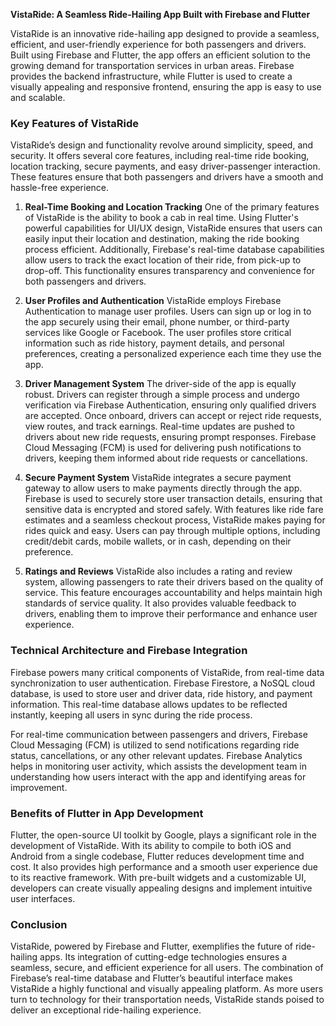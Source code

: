 **VistaRide: A Seamless Ride-Hailing App Built with Firebase and Flutter**

VistaRide is an innovative ride-hailing app designed to provide a seamless, efficient, and user-friendly experience for both passengers and drivers. Built using Firebase and Flutter, the app offers an efficient solution to the growing demand for transportation services in urban areas. Firebase provides the backend infrastructure, while Flutter is used to create a visually appealing and responsive frontend, ensuring the app is easy to use and scalable.

### **Key Features of VistaRide**  
 
VistaRide’s design and functionality revolve around simplicity, speed, and security. It offers several core features, including real-time ride booking, location tracking, secure payments, and easy driver-passenger interaction. These features ensure that both passengers and drivers have a smooth and hassle-free experience.

1. **Real-Time Booking and Location Tracking**
   One of the primary features of VistaRide is the ability to book a cab in real time. Using Flutter's powerful capabilities for UI/UX design, VistaRide ensures that users can easily input their location and destination, making the ride booking process efficient. Additionally, Firebase's real-time database capabilities allow users to track the exact location of their ride, from pick-up to drop-off. This functionality ensures transparency and convenience for both passengers and drivers.

2. **User Profiles and Authentication**
   VistaRide employs Firebase Authentication to manage user profiles. Users can sign up or log in to the app securely using their email, phone number, or third-party services like Google or Facebook. The user profiles store critical information such as ride history, payment details, and personal preferences, creating a personalized experience each time they use the app.

3. **Driver Management System**
   The driver-side of the app is equally robust. Drivers can register through a simple process and undergo verification via Firebase Authentication, ensuring only qualified drivers are accepted. Once onboard, drivers can accept or reject ride requests, view routes, and track earnings. Real-time updates are pushed to drivers about new ride requests, ensuring prompt responses. Firebase Cloud Messaging (FCM) is used for delivering push notifications to drivers, keeping them informed about ride requests or cancellations.

4. **Secure Payment System**
   VistaRide integrates a secure payment gateway to allow users to make payments directly through the app. Firebase is used to securely store user transaction details, ensuring that sensitive data is encrypted and stored safely. With features like ride fare estimates and a seamless checkout process, VistaRide makes paying for rides quick and easy. Users can pay through multiple options, including credit/debit cards, mobile wallets, or in cash, depending on their preference.

5. **Ratings and Reviews**
   VistaRide also includes a rating and review system, allowing passengers to rate their drivers based on the quality of service. This feature encourages accountability and helps maintain high standards of service quality. It also provides valuable feedback to drivers, enabling them to improve their performance and enhance user experience.

### **Technical Architecture and Firebase Integration**

Firebase powers many critical components of VistaRide, from real-time data synchronization to user authentication. Firebase Firestore, a NoSQL cloud database, is used to store user and driver data, ride history, and payment information. This real-time database allows updates to be reflected instantly, keeping all users in sync during the ride process.

For real-time communication between passengers and drivers, Firebase Cloud Messaging (FCM) is utilized to send notifications regarding ride status, cancellations, or any other relevant updates. Firebase Analytics helps in monitoring user activity, which assists the development team in understanding how users interact with the app and identifying areas for improvement.

### **Benefits of Flutter in App Development**

Flutter, the open-source UI toolkit by Google, plays a significant role in the development of VistaRide. With its ability to compile to both iOS and Android from a single codebase, Flutter reduces development time and cost. It also provides high performance and a smooth user experience due to its reactive framework. With pre-built widgets and a customizable UI, developers can create visually appealing designs and implement intuitive user interfaces.

### **Conclusion**

VistaRide, powered by Firebase and Flutter, exemplifies the future of ride-hailing apps. Its integration of cutting-edge technologies ensures a seamless, secure, and efficient experience for all users. The combination of Firebase’s real-time database and Flutter’s beautiful interface makes VistaRide a highly functional and visually appealing platform. As more users turn to technology for their transportation needs, VistaRide stands poised to deliver an exceptional ride-hailing experience.

